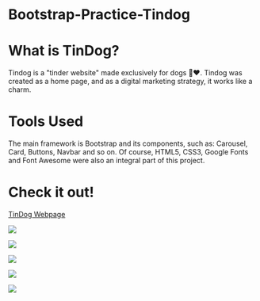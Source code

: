 # Bootstrap-Practice-Tindog

# What is TinDog?

Tindog is a "tinder website" made exclusively for dogs 🐶❤️. Tindog was created as a home page, and as a digital marketing strategy, it works like a charm.

# Tools Used
The main framework is Bootstrap and its components, such as: Carousel, Card, Buttons, Navbar and so on. Of course, HTML5, CSS3, Google Fonts and Font Awesome were also an integral part of this project.

# Check it out!

[TinDog Webpage](https://polymathing.github.io/TinDog/)

![](https://github.com/Polymathing/Maicon_Portfolio/blob/main/images/Tindog/1.png?raw=true)

![](https://github.com/Polymathing/Maicon_Portfolio/blob/main/images/Tindog/2-e.png?raw=true)

![](https://github.com/Polymathing/Maicon_Portfolio/blob/main/images/Tindog/3.png?raw=true)

![](https://github.com/Polymathing/Maicon_Portfolio/blob/main/images/Tindog/4.png?raw=true)

![](https://github.com/Polymathing/Maicon_Portfolio/blob/main/images/Tindog/5.png?raw=true)

